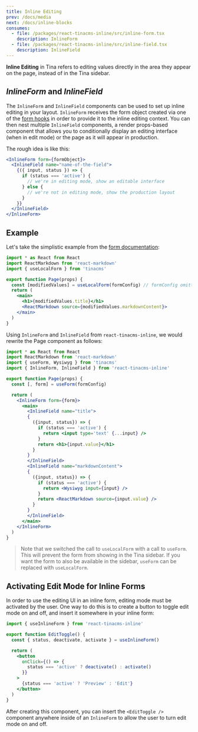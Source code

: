 ```yaml
---
title: Inline Editing
prev: /docs/media
next: /docs/inline-blocks
consumes:
  - file: /packages/react-tinacms-inline/src/inline-form.tsx
    description: InlineForm
  - file: /packages/react-tinacms-inline/src/inline-field.tsx
    description: InlineField
---
```


**Inline Editing** in Tina refers to editing values directly in the area they appear on the page, instead of in the Tina sidebar.

## _InlineForm_ and _InlineField_

The `InlineForm` and `InlineField` components can be used to set up inline editing in your layout. `InlineForm` receives the form object created via one of the [form hooks](/docs/forms) in order to provide it to the inline editing context. You can then nest multiple `InlineField` components, a render props-based component that allows you to conditionally display an editing interface (when in edit mode) or the page as it will appear in production.

The rough idea is like this:

```jsx
<InlineForm form={formObject}>
  <InlineField name="name-of-the-field">
    {({ input, status }) => {
      if (status === 'active') {
        // we're in editing mode, show an editable interface
      } else {
        // we're not in editing mode, show the production layout
      }
    }}
  </InlineField>
</InlineForm>
```

## Example

Let's take the simplistic example from the [form documentation](/docs/forms):

```jsx
import * as React from React
import ReactMarkdown from 'react-markdown'
import { useLocalForm } from 'tinacms'

export function Page(props) {
  const [modifiedValues] = useLocalForm(formConfig) // formConfig omitted for brevity; we'll get to this later
  return (
    <main>
      <h1>{modifiedValues.title}</h1>
      <ReactMarkdown source={modifiedValues.markdownContent}>
    </main>
  )
}

```

Using `InlineForm` and `InlineField` from `react-tinacms-inline`, we would rewrite the Page component as follows:

```jsx
import * as React from React
import ReactMarkdown from 'react-markdown'
import { useForm, Wysiwyg } from 'tinacms'
import { InlineForm, InlineField } from 'react-tinacms-inline'

export function Page(props) {
  const [, form] = useForm(formConfig)

  return (
    <InlineForm form={form}>
      <main>
        <InlineField name="title">
        {
          ({input, status}) => {
            if (status === 'active') {
              return <input type='text' {...input} />
            }
            return <h1>{input.value}</h1>
          }
        }
        </InlineField>
        <InlineField name="markdownContent">
        {
          ({input, status}) => {
            if (status === 'active') {
              return <Wysiwyg input={input} />
            }
            return <ReactMarkdown source={input.value} />
          }
        }
        </InlineField>
      </main>
    </InlineForm>
  )
}

```

> Note that we switched the call to `useLocalForm` with a call to `useForm`. This will prevent the form from showing in the Tina sidebar. If you want the form to also be available in the sidebar, `useForm` can be replaced with `useLocalForm`.

## Activating Edit Mode for Inline Forms

In order to use the editing UI in an inline form, editing mode must be activated by the user. One way to do this is to create a button to toggle edit mode on and off, and insert it somewhere in your inline form:

```jsx
import { useInlineForm } from 'react-tinacms-inline'

export function EditToggle() {
  const { status, deactivate, activate } = useInlineForm()

  return (
    <button
      onClick={() => {
        status === 'active' ? deactivate() : activate()
      }}
    >
      {status === 'active' ? 'Preview' : 'Edit'}
    </button>
  )
}
```

After creating this component, you can insert the `<EditToggle />` component anywhere inside of an `InlineForm` to allow the user to turn edit mode on and off.
